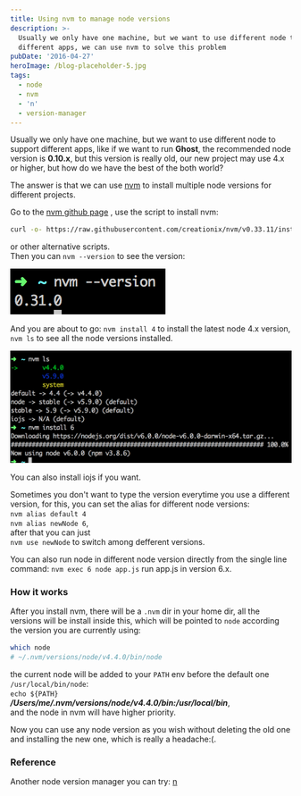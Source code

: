 ```yaml
---
title: Using nvm to manage node versions
description: >-
  Usually we only have one machine, but we want to use different node to support
  different apps, we can use nvm to solve this problem
pubDate: '2016-04-27'
heroImage: /blog-placeholder-5.jpg
tags:
  - node
  - nvm
  - 'n'
  - version-manager
---
```


Usually we only have one machine, but we want to use different node to support different apps, like if we want to run **Ghost**, the recommended node version is **0.10.x**, but this version is really old, our new project may use 4.x or higher, but how do we have the best of the both world?

The answer is that we can use [nvm](https://github.com/creationix/nvm) to install multiple node versions for different projects.

Go to the [nvm github page](https://github.com/creationix/nvm) , use the script to install nvm:

```bash
curl -o- https://raw.githubusercontent.com/creationix/nvm/v0.33.11/install.sh | bash
```

or other alternative scripts.  
Then you can `nvm --version` to see the version:

![nvm version](/src/assets/images/2016/04/Screen-Shot-2016-04-27-at-5-59-26-PM.png)

And you are about to go:
`nvm install 4` to install the latest node 4.x version,  
`nvm ls` to see all the node versions installed.

![nvm ls](/src/assets/images/2016/04/Screen-Shot-2016-04-27-at-5-58-44-PM-1.png)

You can also install iojs if you want.

Sometimes you don't want to type the version everytime you use a different version, for this, you can set the alias for different node versions:  
`nvm alias default 4`  
`nvm alias newNode 6`,  
after that you can just  
`nvm use newNode` to switch among defferent versions.

You can also run node in different node version directly from the single line command:
`nvm exec 6 node app.js` run app.js in version 6.x.

### How it works

After you install nvm, there will be a `.nvm` dir in your home dir, all the versions will be install inside this, which will be pointed to `node` according the version you are currently using:

```bash
which node
# ~/.nvm/versions/node/v4.4.0/bin/node
```

the current node will be added to your `PATH` env before the default one `/usr/local/bin/node`:  
`echo ${PATH}`  
**_/Users/me/.nvm/versions/node/v4.4.0/bin:/usr/local/bin_**,  
and the node in nvm will have higher priority.

Now you can use any node version as you wish without deleting the old one and installing the new one, which is really a headache:(.

### Reference

Another node version manager you can try: [n](https://github.com/tj/n)
